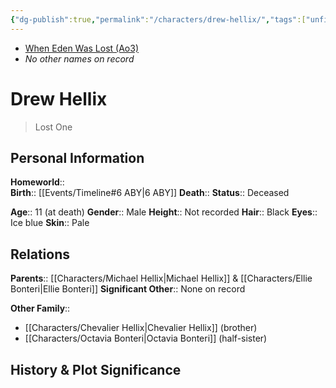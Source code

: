 ```yaml
---
{"dg-publish":true,"permalink":"/characters/drew-hellix/","tags":["unfinished"],"noteIcon":"saber1"}
---
```


- [When Eden Was Lost (Ao3)](https://archiveofourown.org/works/19334440/chapters/45992584)
- *No other names on record*
# Drew Hellix
>Lost One

## Personal Information

**Homeworld**::  
**Birth**::  [[Events/Timeline#6 ABY\|6 ABY]]
**Death**:: 
**Status**::  Deceased

**Age**::  11 (at death)
**Gender**::  Male
**Height**::  Not recorded
**Hair**::  Black
**Eyes**::  Ice blue
**Skin**::  Pale

## Relations

**Parents**::  [[Characters/Michael Hellix\|Michael Hellix]] & [[Characters/Ellie Bonteri\|Ellie Bonteri]]
**Significant Other**:: None on record

**Other Family**::
- [[Characters/Chevalier Hellix\|Chevalier Hellix]] (brother)
- [[Characters/Octavia Bonteri\|Octavia Bonteri]] (half-sister)

## History & Plot Significance

